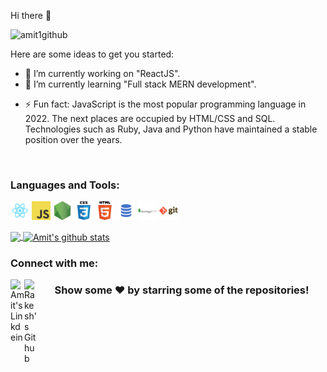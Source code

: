   Hi there 👋

<p align="left"> <img src="https://komarev.com/ghpvc/?username=amit1github&label=Profile%20views&color=0e75b6&style=flat" alt="amit1github" /> </p>

Here are some ideas to get you started:

- 🔭 I’m currently working on "ReactJS".
- 🌱 I’m currently learning "Full stack MERN development".
<!-- - 👯 I’m looking to collaborate on ...
- 🤔 I’m looking for help with ...
- 💬 Ask me about ... -->
<!-- - 📫 How to reach me: Connect with me at linkedin.  -->
- ⚡ Fun fact: JavaScript is the most popular programming language in 2022. The next places are occupied by HTML/CSS and SQL. Technologies such as Ruby, Java and Python have maintained a stable position over the years.


<br>
<h3 align="left">Languages and Tools:</h3>
<p align="left">
<code><img height="30" src="https://raw.githubusercontent.com/github/explore/80688e429a7d4ef2fca1e82350fe8e3517d3494d/topics/react/react.png"></code>
<code><img height="30" src="https://raw.githubusercontent.com/github/explore/80688e429a7d4ef2fca1e82350fe8e3517d3494d/topics/javascript/javascript.png"></code>
<code><img height="30" src="https://raw.githubusercontent.com/github/explore/80688e429a7d4ef2fca1e82350fe8e3517d3494d/topics/nodejs/nodejs.png"></code>  
<code><img height="30" src="https://raw.githubusercontent.com/github/explore/80688e429a7d4ef2fca1e82350fe8e3517d3494d/topics/css/css.png"></code>
<code><img height="30" src="https://raw.githubusercontent.com/github/explore/80688e429a7d4ef2fca1e82350fe8e3517d3494d/topics/html/html.png"></code>
<code><img height="30" src="https://raw.githubusercontent.com/github/explore/80688e429a7d4ef2fca1e82350fe8e3517d3494d/topics/sql/sql.png"></code>
<!-- <code><img height="30" src="https://raw.githubusercontent.com/github/explore/80688e429a7d4ef2fca1e82350fe8e3517d3494d/topics/graphql/graphql.png"></code> -->
<code><img height="30" src="https://raw.githubusercontent.com/github/explore/80688e429a7d4ef2fca1e82350fe8e3517d3494d/topics/mongodb/mongodb.png"></code>
<code><img height="30" src="https://raw.githubusercontent.com/github/explore/80688e429a7d4ef2fca1e82350fe8e3517d3494d/topics/git/git.png"></code>
</p>

<a href="https://github.com/amit1github">
  <img align="center" src="https://github-readme-stats.vercel.app/api/top-langs/?username=amit1github&theme=light&hide_langs_below=5" />
</a>
<a href="https://github.com/amit1github">
  <img align="center" src="https://github-readme-stats.vercel.app/api?username=amit1github&show_icons=true&locale=en&count_private=true" alt="Amit's github stats" />
</a>

<br/>
<h3 align="left">Connect with me:</h3>
<p align="left">
<a href="https://www.linkedin.com/in/amit-kr-yadav/">
  <img align="left" alt="Amit's Linkdein" width="22px" src="https://img.icons8.com/external-justicon-flat-justicon/344/external-linkedin-social-media-justicon-flat-justicon.png" />
</a>
  
<a href="https://github.com/amit1github">
  <img align="left" alt="Rakesh's Github" width="22px" src="https://img.icons8.com/nolan/344/github.png" />
</a>
</p>

<div align="center">

### Show some ❤️ by starring some of the repositories!

</div>
